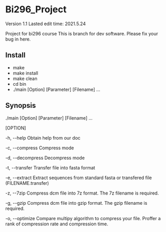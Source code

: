 # Bi296_Project

Version 1.1
Lasted edit time: 2021.5.24

Project for bi296 course
This is branch for dev software.
Please fix your bug in here.


## Install 

  * make
  * make install
  * make clean
  * cd bin
  * ./main [Option] [Parameter] [Filename] ...

## Synopsis

  ./main [Option] [Parameter] [Filename] ...

[OPTION]

  -h, --help         Obtain help from our doc

  -c, --compress     Compress mode

  -d, --decompress   Decompress mode
   
  -t, --transfer     Transfer file into fasta format
  
  -e, --extract      Extract sequences from standard fasta or transfered file (FILENAME.transfer)
        
  -z, --7zip         Compress dcm file into 7z format. The 7z filename is required.

  
  -g, --gzip         Compress dcm file into gzip format. The gzip filename is required.
   

  -o, --optimize     Compare multipy algorithm to compress your file. 
                     Proffer a rank of compression rate and compression time.
  

